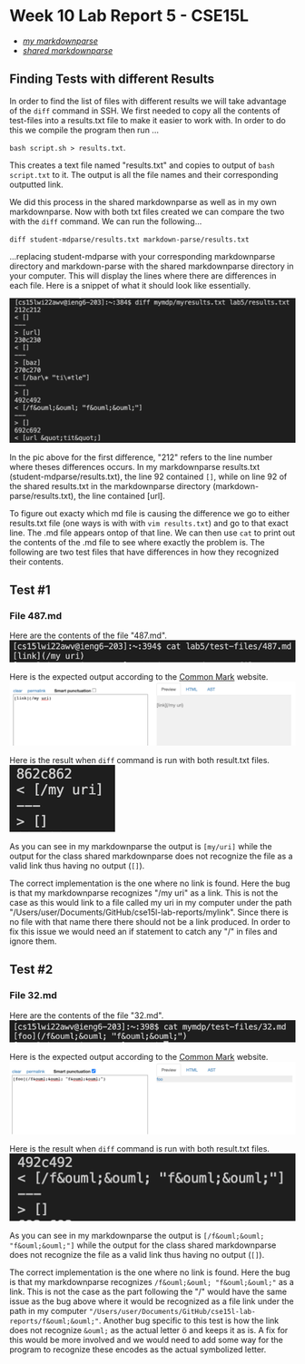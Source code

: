 
# Week 10 Lab Report 5 - CSE15L

- *[my markdownparse](https://github.com/wgascarosas/markdown-parse)*
- *[shared markdownparse](https://github.com/ucsd-cse15l-w22/markdown-parse)*

## Finding Tests with different Results
In order to find the list of files with different results we will take advantage of the `diff` command in SSH. We first needed to copy all the contents of test-files into a results.txt file to make it easier to work with. In order to do this we compile the program then run ... 

`bash script.sh > results.txt`. 

This creates a text file named "results.txt" and copies to output of `bash script.txt` to it. The output is all the file names and their corresponding outputted link.

We did this process in the shared markdownparse as well as in my own markdownparse. Now with both txt files created we can compare the two with the `diff` command. We can run the following... 

`diff student-mdparse/results.txt markdown-parse/results.txt`

...replacing student-mdparse with your corresponding markdownparse directory and markdown-parse with the shared markdownparse directory in your computer. This will display the lines where there are differences in each file. Here is a snippet of what it should look like essentially. 

![image](lab5-pic1.png)

In the pic above for the first difference, "212" refers to the line number where theses differences occurs. In my markdownparse results.txt (student-mdparse/results.txt), the line 92 contained `[]`, while on line 92 of the shared results.txt in the markdownparse directory (markdown-parse/results.txt), the line contained [url]. 

To figure out exacty which md file is causing the difference we go to either results.txt file (one ways is with with `vim results.txt`) and go to that exact line. The .md file appears ontop of that line. We can then use `cat` to print out the contents of the .md file to see where exactly the problem is. The following are two test files that have differences in how they recognized their contents.

## Test #1
### File 487.md
Here are the contents of the file "487.md".
![image](lab5-pic2.png)

Here is the expected output according to the [Common Mark](https://spec.commonmark.org/dingus/) website.
![image](lab5-pic4.png)

Here is the result when `diff` command is run with both result.txt files.
![image](lab5-pic3.png)

As you can see in my markdownparse the output is `[my/uri]` while the output for the class shared markdownparse does not recognize the file as a valid link thus having no output (`[]`). 

The correct implementation is the one where no link is found. Here the bug is that my markdownparse recognizes "/my uri" as a link. This is not the case as this would link to a file called my uri in my computer under the path "/Users/user/Documents/GitHub/cse15l-lab-reports/mylink". Since there is no file with that name there there should not be a link produced. In order to fix this issue we would need an if statement to catch any "/" in files and ignore them.

## Test #2
### File 32.md
Here are the contents of the file "32.md".
![image](lab5-pic5.png)

Here is the expected output according to the [Common Mark](https://spec.commonmark.org/dingus/) website.
![image](lab5-pic6.png)

Here is the result when `diff` command is run with both result.txt files.
![image](lab5-pic7.png)

As you can see in my markdownparse the output is `[/f&ouml;&ouml; "f&ouml;&ouml;"]` while the output for the class shared markdownparse does not recognize the file as a valid link thus having no output (`[]`). 

The correct implementation is the one where no link is found. Here the bug is that my markdownparse recognizes `/f&ouml;&ouml; "f&ouml;&ouml;"` as a link. This is not the case as the part following the "/" would have the same issue as the bug above where it would be recognized as a file link under the path in my computer `"/Users/user/Documents/GitHub/cse15l-lab-reports/f&ouml;&ouml;"`. Another bug specific to this test is how the link does not recognize `&ouml;` as the actual letter &ouml; and keeps it as is. A fix for this would be more involved and we would need to add some way for the program to recognize these encodes as the actual symbolized letter.